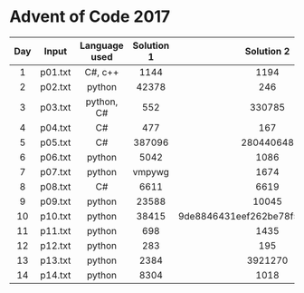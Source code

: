 # Advent of Code 2017

| Day | Input | Language used | Solution 1 | Solution 2 |
| :-: | :---: | :-----------: | :--------: | :--------: |
| 1 | p01.txt | C#, c++ | 1144 | 1194 |
| 2 | p02.txt | python | 42378 | 246 |
| 3 | p03.txt | python, C# | 552 | 330785 |
| 4 | p04.txt | C# | 477 | 167 |
| 5 | p05.txt | C# | 387096 | 280440648 |
| 6 | p06.txt | python | 5042 | 1086 |
| 7 | p07.txt | python | vmpywg | 1674 |
| 8 | p08.txt | C# | 6611 | 6619 |
| 9 | p09.txt | python | 23588 | 10045 |
| 10| p10.txt | python | 38415 | 9de8846431eef262be78f590e39a4848 |
| 11| p11.txt | python | 698 | 1435 |
| 12| p12.txt | python | 283 | 195 |
| 13| p13.txt | python | 2384 | 3921270 |
| 14| p14.txt | python | 8304 | 1018 |
